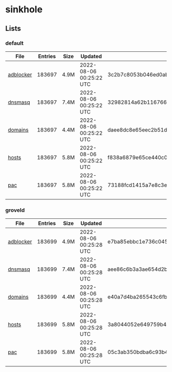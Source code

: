 # sinkhole

## Lists

### default

|File|Entries|Size|Updated|Hash|
|-|-|-|-|-|
|[adblocker](https://raw.githubusercontent.com/groveld/sinkhole/lists/default/adblocker.txt)|183697|4.9M|2022-08-06 00:25:22 UTC|3c2b7c8053b046ed0abbd8c39f61e6f171cc76fbe807ee5ae6f4dc20158ee586|
|[dnsmasq](https://raw.githubusercontent.com/groveld/sinkhole/lists/default/dnsmasq.txt)|183697|7.4M|2022-08-06 00:25:22 UTC|32982814a62b116766b251807141199197c84430da80c3e168fc5bf1aa09a35c|
|[domains](https://raw.githubusercontent.com/groveld/sinkhole/lists/default/domains.txt)|183697|4.4M|2022-08-06 00:25:22 UTC|daee8dc8e65eec2b51d86589622067eb04c757d7297c2105a144b45ad568c561|
|[hosts](https://raw.githubusercontent.com/groveld/sinkhole/lists/default/hosts.txt)|183697|5.8M|2022-08-06 00:25:22 UTC|f838a6879e65ce440c03e16b8fa6404ba5d60ce106a1c9a1a4519daa802153ec|
|[pac](https://raw.githubusercontent.com/groveld/sinkhole/lists/default/pac.txt)|183697|5.8M|2022-08-06 00:25:22 UTC|73188fcd1415a7e8c3e8ddfe49155069e843a7f4fdb95fb7d1703d355b166742|

### groveld

|File|Entries|Size|Updated|Hash|
|-|-|-|-|-|
|[adblocker](https://raw.githubusercontent.com/groveld/sinkhole/lists/groveld/adblocker.txt)|183699|4.9M|2022-08-06 00:25:28 UTC|e7ba85ebbc1e736c045438ff1845e65e9259d0d036140ff585d57db20a40942b|
|[dnsmasq](https://raw.githubusercontent.com/groveld/sinkhole/lists/groveld/dnsmasq.txt)|183699|7.4M|2022-08-06 00:25:28 UTC|aee86c6b3a3ae654d2b700a57986ed9f38c3e213bbcde2b4c3ad198d85124a77|
|[domains](https://raw.githubusercontent.com/groveld/sinkhole/lists/groveld/domains.txt)|183699|4.4M|2022-08-06 00:25:28 UTC|e40a7d4ba265543c6fb1e81edd36d913ff83f3e9e9bb3dc15348fdc7872a46bb|
|[hosts](https://raw.githubusercontent.com/groveld/sinkhole/lists/groveld/hosts.txt)|183699|5.8M|2022-08-06 00:25:28 UTC|3a8044052e649759b4225106d06175557a194e1328380ee4ac32c6967825825a|
|[pac](https://raw.githubusercontent.com/groveld/sinkhole/lists/groveld/pac.txt)|183699|5.8M|2022-08-06 00:25:28 UTC|05c3ab350bdba6c93b4ff29122f1cca7751479f7611fff06bd3bd57e4039b2b2|
